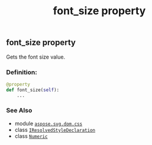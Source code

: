 ﻿---
title: font_size property
second_title: Aspose.SVG for Python via .NET API References
description: 
type: docs
weight: 140
url: /python-net/aspose.svg.dom.css/iresolvedstyledeclaration/font_size/
is_root: false
---

## font_size property


Gets the font size value.
### Definition:
```python
@property
def font_size(self):
    ...
```

### See Also
* module [`aspose.svg.dom.css`](../../)
* class [`IResolvedStyleDeclaration`](/svg/python-net/aspose.svg.dom.css/iresolvedstyledeclaration)
* class [`Numeric`](/svg/python-net/aspose.svg.drawing/numeric)
